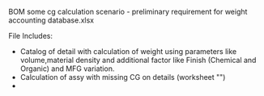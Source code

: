 
BOM some cg calculation scenario - preliminary requirement for weight accounting database.xlsx

File Includes:
   - Catalog of detail with calculation of weight using parameters like volume,material density and additional factor like Finish (Chemical and Organic) and MFG variation.
   - Calculation of assy with missing CG on details (worksheet "")
   -
